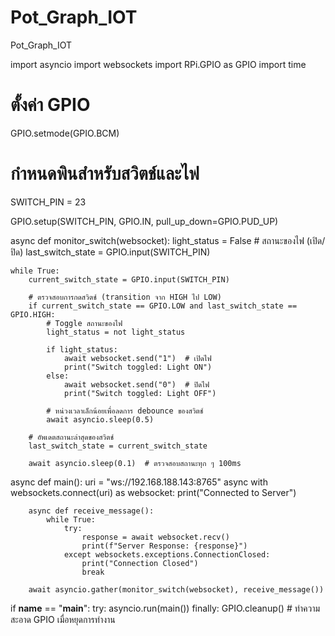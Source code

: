 # Pot_Graph_IOT
Pot_Graph_IOT

import asyncio
import websockets
import RPi.GPIO as GPIO
import time

# ตั้งค่า GPIO
GPIO.setmode(GPIO.BCM)

# กำหนดพินสำหรับสวิตช์และไฟ
SWITCH_PIN = 23

GPIO.setup(SWITCH_PIN, GPIO.IN, pull_up_down=GPIO.PUD_UP)

async def monitor_switch(websocket):
    light_status = False  # สถานะของไฟ (เปิด/ปิด)
    last_switch_state = GPIO.input(SWITCH_PIN)
    
    while True:
        current_switch_state = GPIO.input(SWITCH_PIN)
        
        # ตรวจสอบการกดสวิตช์ (transition จาก HIGH ไป LOW)
        if current_switch_state == GPIO.LOW and last_switch_state == GPIO.HIGH:
            # Toggle สถานะของไฟ
            light_status = not light_status

            if light_status:
                await websocket.send("1")  # เปิดไฟ
                print("Switch toggled: Light ON")
            else:
                await websocket.send("0")  # ปิดไฟ
                print("Switch toggled: Light OFF")
            
            # หน่วงเวลาเล็กน้อยเพื่อลดการ debounce ของสวิตช์
            await asyncio.sleep(0.5)

        # อัพเดตสถานะล่าสุดของสวิตช์
        last_switch_state = current_switch_state
        
        await asyncio.sleep(0.1)  # ตรวจสอบสถานะทุก ๆ 100ms

async def main():
    uri = "ws://192.168.188.143:8765"
    async with websockets.connect(uri) as websocket:
        print("Connected to Server")
        
        async def receive_message():
            while True:
                try:
                    response = await websocket.recv()
                    print(f"Server Response: {response}")
                except websockets.exceptions.ConnectionClosed:
                    print("Connection Closed")
                    break
        
        await asyncio.gather(monitor_switch(websocket), receive_message())

if __name__ == "__main__":
    try:
        asyncio.run(main())
    finally:
        GPIO.cleanup()  # ทำความสะอาด GPIO เมื่อหยุดการทำงาน

